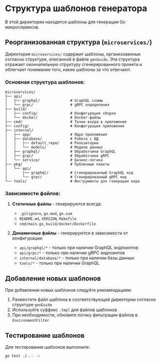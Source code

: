 # Структура шаблонов генератора

В этой директории находятся шаблоны для генерации Go микросервисов.

## Реорганизованная структура (`microservices/`)

Директория `microservices/` содержит шаблоны, организованные согласно структуре, описанной в файле `genGuide`. Эта структура отражает окончательную структуру сгенерированного проекта и облегчает понимание того, какие шаблоны за что отвечают.

### Основная структура шаблонов:

```
microservices/
├── api/
│   ├── graphql/              # GraphQL схемы
│   └── grpc/                 # gRPC определения
├── build/
│   ├── config/               # Конфигурация сборки
│   └── docker/               # Docker-файлы
├── cmd/                      # Точки входа в приложение
├── config/                   # Конфигурация приложения
├── internal/
│   ├── app/                  # Ядро приложения
│   ├── database/             # Работа с БД
│   │   ├── default_repo/     # Репозитории
│   │   └── models/           # Модели данных
│   ├── graphql/              # Обработчики GraphQL
│   ├── grpc/                 # Обработчики gRPC
│   └── service/              # Бизнес-логика
├── pkg/                      # Публичные пакеты
│   └── api/
│       ├── graphql/          # Сгенерированный GraphQL код
│       └── grpc/             # Сгенерированный gRPC код
└── tools/                    # Инструменты для генерации кода
```

### Зависимости файлов:

1. **Статичные файлы** - генерируются всегда:
   - `.gitignore`, `go.mod`, `go.sum`
   - `README.md`, `VERSION`, `Makefile`
   - `cmd/main.go`, `build/docker/Dockerfile`

2. **Динамичные файлы** - генерируются в зависимости от конфигурации:
   - `api/graphql/*` - только при наличии GraphQL эндпоинтов
   - `api/grpc/*` - только при наличии gRPC эндпоинтов
   - `internal/database/*` - только при наличии базы данных
   - `tools/*` - только при наличии GraphQL


## Добавление новых шаблонов

При добавлении новых шаблонов следуйте рекомендациям:

1. Разместите файл шаблона в соответствующей директории согласно структуре `genGuide`
2. Используйте суффикс `.tmpl` для файлов шаблонов
3. При необходимости, обновите логику фильтрации файлов в `EnvironmentFilter`

## Тестирование шаблонов

Для тестирования шаблонов выполните:

```bash
go test ./... -v
``` 